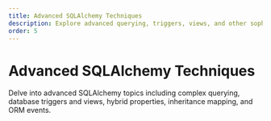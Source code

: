 ```yaml
---
title: Advanced SQLAlchemy Techniques
description: Explore advanced querying, triggers, views, and other sophisticated SQLAlchemy features.
order: 5
---
```


# Advanced SQLAlchemy Techniques

Delve into advanced SQLAlchemy topics including complex querying, database triggers and views, hybrid properties, inheritance mapping, and ORM events.
